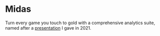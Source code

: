 # Midas
Turn every game you touch to gold with a comprehensive analytics suite, named after a [presentation](https://youtu.be/vlynUG7-NJQ) I gave in 2021. 
